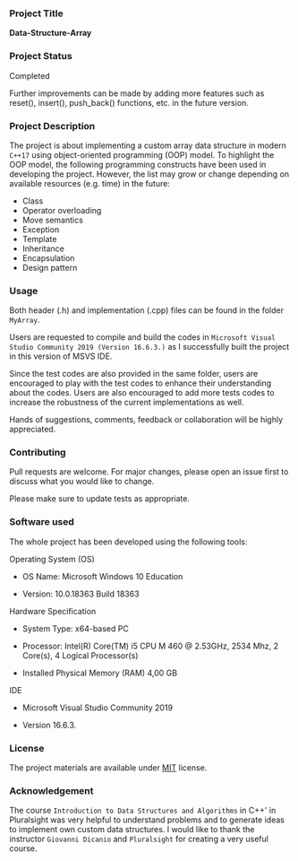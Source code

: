 ### Project Title

**Data-Structure-Array**

### Project Status

Completed

Further improvements can be made by adding more features such as reset(), insert(), push_back() functions, etc. in the future version.

### Project Description

The project is about implementing a custom array data structure in modern `C++17` using object-oriented programming (OOP) model. To highlight the OOP model, the following programming constructs have been used in developing the project. However, the list may grow or change depending on available resources (e.g. time) in the future:

- Class
- Operator overloading
- Move semantics
- Exception
- Template
- Inheritance
- Encapsulation
- Design pattern

### Usage

Both header (.h) and implementation (.cpp) files can be found in the folder `MyArray`.

Users are requested to compile and build the codes in `Microsoft Visual Studio Community 2019 (Version 16.6.3.)` as I successfully built the project in this version of MSVS IDE.

Since the test codes are also provided in the same folder, users are encouraged to play with the test codes to enhance their understanding about the codes. Users are also encouraged to add more tests codes to increase the robustness of the current implementations as well.

Hands of suggestions, comments, feedback or collaboration will be highly appreciated.

### Contributing

Pull requests are welcome. For major changes, please open an issue first to discuss what you would like to change.

Please make sure to update tests as appropriate.

### Software used

The whole project has been developed using the following tools:

Operating System (OS)

- OS Name: Microsoft Windows 10 Education

- Version: 10.0.18363 Build 18363

Hardware Specification

- System Type: x64-based PC

- Processor: Intel(R) Core(TM) i5 CPU M 460 @ 2.53GHz, 2534 Mhz, 2 Core(s), 4 Logical Processor(s)

- Installed Physical Memory (RAM) 4,00 GB

IDE

- Microsoft Visual Studio Community 2019

- Version 16.6.3.

### License

The project materials are available under [MIT](https://choosealicense.com/licenses/mit/) license.

### Acknowledgement

The course `Introduction to Data Structures and Algorithms` in C++' in Pluralsight was very helpful to understand problems and to generate ideas to implement own custom data structures. I would like to thank the instructor `Giovanni Dicanio` and `Pluralsight` for creating a very useful course.

